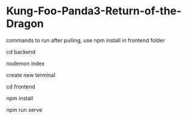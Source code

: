 # Kung-Foo-Panda3-Return-of-the-Dragon
commands to run
after pulling, use npm install in frontend folder

cd backend

nodemon index

create new terminal

cd frontend

npm install

npm run serve